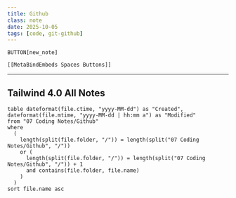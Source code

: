 ```yaml
---
title: Github
class: note
date: 2025-10-05
tags: [code, git-github]
---
```


`BUTTON[new_note]` 

```meta-bind-embed
[[MetaBindEmbeds Spaces Buttons]]
```

---

## Tailwind 4.0 All Notes

```dataview
table dateformat(file.ctime, "yyyy-MM-dd") as "Created", dateformat(file.mtime, "yyyy-MM-dd | hh:mm a") as "Modified"
from "07 Coding Notes/Github"
where
  (
    length(split(file.folder, "/")) = length(split("07 Coding Notes/Github", "/"))
    or (
      length(split(file.folder, "/")) = length(split("07 Coding Notes/Github", "/")) + 1
      and contains(file.folder, file.name)
    )
  )
sort file.name asc
```